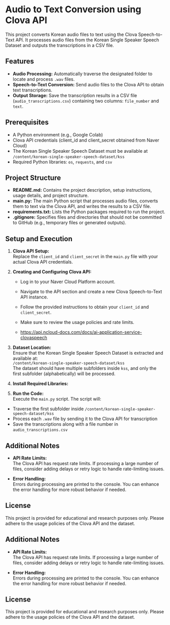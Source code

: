 # Audio to Text Conversion using Clova API

This project converts Korean audio files to text using the Clova Speech-to-Text API. It processes audio files from the Korean Single Speaker Speech Dataset and outputs the transcriptions in a CSV file.

## Features

- **Audio Processing:** Automatically traverse the designated folder to locate and process `.wav` files.
- **Speech-to-Text Conversion:** Send audio files to the Clova API to obtain text transcriptions.
- **Output Storage:** Save the transcription results in a CSV file (`audio_transcriptions.csv`) containing two columns: `file_number` and `text`.

## Prerequisites

- A Python environment (e.g., Google Colab)
- Clova API credentials (client_id and client_secret obtained from Naver Cloud)
- The Korean Single Speaker Speech Dataset must be available at `/content/korean-single-speaker-speech-dataset/kss`
- Required Python libraries: `os`, `requests`, and `csv`

## Project Structure

- **README.md:** Contains the project description, setup instructions, usage details, and project structure.
- **main.py:** The main Python script that processes audio files, converts them to text via the Clova API, and writes the results to a CSV file.
- **requirements.txt:** Lists the Python packages required to run the project.
- **.gitignore:** Specifies files and directories that should not be committed to GitHub (e.g., temporary files or generated outputs).

## Setup and Execution

1. **Clova API Setup:**  
   Replace the `client_id` and `client_secret` in the `main.py` file with your actual Clova API credentials.

2. **Creating and Configuring Clova API:**  
   - Log in to your Naver Cloud Platform account.
   - Navigate to the API section and create a new Clova Speech-to-Text API instance.
   - Follow the provided instructions to obtain your `client_id` and `client_secret`.
   - Make sure to review the usage policies and rate limits.
  
   - https://api.ncloud-docs.com/docs/ai-application-service-clovaspeech

3. **Dataset Location:**  
   Ensure that the Korean Single Speaker Speech Dataset is extracted and available at:  
   `/content/korean-single-speaker-speech-dataset/kss`  
   The dataset should have multiple subfolders inside `kss`, and only the first subfolder (alphabetically) will be processed.

4. **Install Required Libraries:**  


5. **Run the Code:**  
Execute the `main.py` script. The script will:
- Traverse the first subfolder inside `/content/korean-single-speaker-speech-dataset/kss`
- Process each `.wav` file by sending it to the Clova API for transcription
- Save the transcriptions along with a file number in `audio_transcriptions.csv`

## Additional Notes

- **API Rate Limits:**  
The Clova API has request rate limits. If processing a large number of files, consider adding delays or retry logic to handle rate-limiting issues.

- **Error Handling:**  
Errors during processing are printed to the console. You can enhance the error handling for more robust behavior if needed.

## License

This project is provided for educational and research purposes only. Please adhere to the usage policies of the Clova API and the dataset.

## Additional Notes

- **API Rate Limits:**  
The Clova API has request rate limits. If processing a large number of files, consider adding delays or retry logic to handle rate-limiting issues.

- **Error Handling:**  
Errors during processing are printed to the console. You can enhance the error handling for more robust behavior if needed.

## License

This project is provided for educational and research purposes only. Please adhere to the usage policies of the Clova API and the dataset.





   
